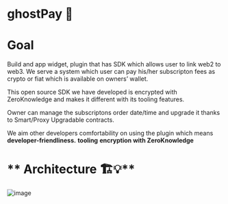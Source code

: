 # ghostPay 👻

# Goal

Build and app widget, plugin that has SDK which allows user to link web2 to web3. We serve a system which user can pay his/her subscripton fees as crypto or fiat which is available on owners’ wallet.

This open source SDK we have developed is encrypted with ZeroKnowledge and makes it different with its tooling features.

Owner can manage the subscriptons order date/time and upgrade it thanks to Smart/Proxy Upgradable contracts.

We aim other developers comfortability on using the plugin which means **developer-friendliness.** 
**tooling**
**encryption with ZeroKnowledge**

# ** Architecture 🏗️💡**
![image](https://user-images.githubusercontent.com/2210437/115834477-ee0ee700-a4e0-11eb-9ee2-ee0ee0ee0ee0.png)